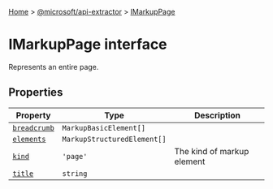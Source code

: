 [Home](./index) &gt; [@microsoft/api-extractor](api-extractor.md) &gt; [IMarkupPage](api-extractor.imarkuppage.md)

# IMarkupPage interface

Represents an entire page.

## Properties

|  Property | Type | Description |
|  --- | --- | --- |
|  [`breadcrumb`](api-extractor.imarkuppage.breadcrumb.md) | `MarkupBasicElement[]` |  |
|  [`elements`](api-extractor.imarkuppage.elements.md) | `MarkupStructuredElement[]` |  |
|  [`kind`](api-extractor.imarkuppage.kind.md) | `'page'` | The kind of markup element |
|  [`title`](api-extractor.imarkuppage.title.md) | `string` |  |

